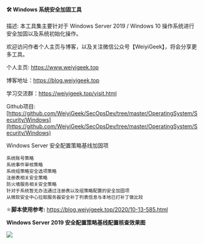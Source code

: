 #### :hammer_and_wrench: Windows 系统安全加固工具

描述: 本工具集主要针对于 Windows Server 2019 / Windows 10 操作系统进行安全加固以及系统初始化操作。

欢迎访问作者个人主页与博客，以及关注微信公众号【WeiyiGeek】，将会分享更多工具。

个人主页: https://www.weiyigeek.top

博客地址：https://blog.weiyigeek.top

学习交流群：https://weiyigeek.top/visit.html

Github项目: [https://github.com/WeiyiGeek/SecOpsDev/tree/master/OperatingSystem/Security/Windows](https://github.com/WeiyiGeek/SecOpsDev/tree/master/OperatingSystem/Security/Windows)



Windows Server 安全配置策略基线加固项

    系统账号策略
    系统事件审核策略
    系统组策略安全选项策略
    注册表相关安全策略
    防火墙服务相关安全策略
    针对于系统暂无办法通过注册表以及组策略配置的安全加固项
    从微软安全中心拉取服务器安全补丁列表信息与本地已打补丁做比较



:atom_symbol:**脚本使用参考:** https://blog.weiyigeek.top/2020/10-13-585.html



**Windows Server 2019 安全配置策略基线配置核查效果图**

![](https://p4.ssl.qhimg.com/t0120bb1143284a3de4.png)
